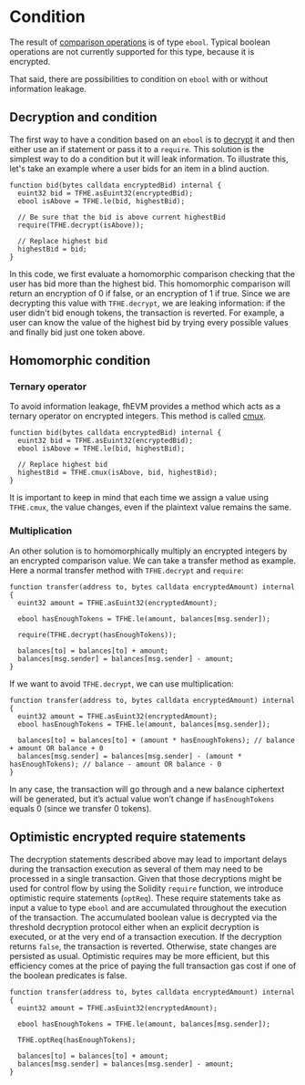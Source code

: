 # Condition

The result of [comparison operations](functions.md#comparison-operation-eq-ne-ge-gt-le-lt) is of type `ebool`. Typical boolean operations are not currently supported for this type, because it is encrypted.

That said, there are possibilities to condition on `ebool` with or without information leakage.

## Decryption and condition

The first way to have a condition based on an `ebool` is to [decrypt](decrypt.md) it and then either use an if statement or pass it to a `require`. This solution is the simplest way to do a condition but it will leak information. To illustrate this, let's take an example where a user bids for an item in a blind auction.

```solidity
function bid(bytes calldata encryptedBid) internal {
  euint32 bid = TFHE.asEuint32(encryptedBid);
  ebool isAbove = TFHE.le(bid, highestBid);

  // Be sure that the bid is above current highestBid
  require(TFHE.decrypt(isAbove));

  // Replace highest bid
  highestBid = bid;
}
```

In this code, we first evaluate a homomorphic comparison checking that the user has bid more than the highest bid. This homomorphic comparison will return an encryption of 0 if false, or an encryption of 1 if true. Since we are decrypting this value with `TFHE.decrypt`, we are leaking information: if the user didn't bid enough tokens, the transaction is reverted.
For example, a user can know the value of the highest bid by trying every possible values and finally bid just one token above.

## Homomorphic condition

### Ternary operator

To avoid information leakage, fhEVM provides a method which acts as a ternary operator on encrypted integers. This method is called [cmux](functions.md#multiplexer-operator-cmux).

```solidity
function bid(bytes calldata encryptedBid) internal {
  euint32 bid = TFHE.asEuint32(encryptedBid);
  ebool isAbove = TFHE.le(bid, highestBid);

  // Replace highest bid
  highestBid = TFHE.cmux(isAbove, bid, highestBid);
}
```

It is important to keep in mind that each time we assign a value using `TFHE.cmux`, the value changes, even if the plaintext value remains the same.

### Multiplication

An other solution is to homomorphically multiply an encrypted integers by an encrypted comparison value. We can take a transfer method as example. Here a normal transfer method with `TFHE.decrypt` and `require`:

```solidity
function transfer(address to, bytes calldata encryptedAmount) internal {
  euint32 amount = TFHE.asEuint32(encryptedAmount);

  ebool hasEnoughTokens = TFHE.le(amount, balances[msg.sender]);

  require(TFHE.decrypt(hasEnoughTokens));

  balances[to] = balances[to] + amount;
  balances[msg.sender] = balances[msg.sender] - amount;
}
```

If we want to avoid `TFHE.decrypt`, we can use multiplication:

```solidity
function transfer(address to, bytes calldata encryptedAmount) internal {
  euint32 amount = TFHE.asEuint32(encryptedAmount);
  ebool hasEnoughTokens = TFHE.le(amount, balances[msg.sender]);

  balances[to] = balances[to] + (amount * hasEnoughTokens); // balance + amount OR balance + 0
  balances[msg.sender] = balances[msg.sender] - (amount * hasEnoughTokens); // balance - amount OR balance - 0
}
```

In any case, the transaction will go through and a new balance ciphertext will be generated, but it’s actual value won’t change if `hasEnoughTokens` equals 0 (since we transfer 0 tokens).

## Optimistic encrypted require statements

The decryption statements described above may lead to important delays during the transaction execution as several of them may need to be processed in a single transaction.
Given that those decryptions might be used for control flow by using the Solidity `require` function, we introduce optimistic require statements (`optReq`).
These require statements take as input a value to type `ebool` and are accumulated throughout the execution of the transaction.
The accumulated boolean value is decrypted via the threshold decryption protocol either when an explicit decryption is executed, or at the very end of a transaction execution.
If the decryption returns `false`, the transaction is reverted. Otherwise, state changes are persisted as usual.
Optimistic requires may be more efficient, but this efficiency comes at the price of paying the full transaction gas cost if one of the boolean predicates is false.

```solidity
function transfer(address to, bytes calldata encryptedAmount) internal {
  euint32 amount = TFHE.asEuint32(encryptedAmount);

  ebool hasEnoughTokens = TFHE.le(amount, balances[msg.sender]);

  TFHE.optReq(hasEnoughTokens);

  balances[to] = balances[to] + amount;
  balances[msg.sender] = balances[msg.sender] - amount;
}
```
